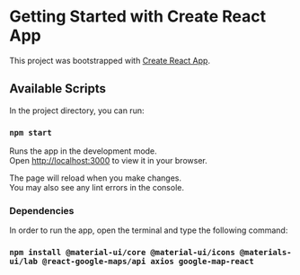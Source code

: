 # Getting Started with Create React App

This project was bootstrapped with [Create React App](https://github.com/facebook/create-react-app).

## Available Scripts

In the project directory, you can run:

### `npm start`

Runs the app in the development mode.\
Open [http://localhost:3000](http://localhost:3000) to view it in your browser.

The page will reload when you make changes.\
You may also see any lint errors in the console.

### Dependencies

In order to run the app, open the terminal and type the following command:

### `npm install @material-ui/core @material-ui/icons @materials-ui/lab @react-google-maps/api axios google-map-react`
